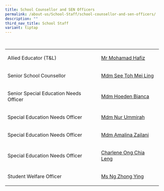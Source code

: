 ```yaml
---
title: School Counsellor and SEN Officers
permalink: /about-us/School-Staff/school-counsellor-and-sen-officers/
description: ""
third_nav_title: School Staff
variant: tiptap
---
```

<p>
<br>
</p>
<table style="minWidth: 50px">
<colgroup>
<col>
<col>
</colgroup>
<tbody>
<tr>
<td rowspan="1" colspan="1">
<p>Allied Educator (T&amp;L)</p>
</td>
<td rowspan="1" colspan="1">
<p><a href="mohamad_hafiz_abdul_azhiz@moe.edu.sg" rel="noopener noreferrer nofollow" target="_blank">Mr Mohamad Hafiz</a>
</p>
</td>
</tr>
<tr>
<td rowspan="1" colspan="1">
<p>Senior School Counsellor</p>
</td>
<td rowspan="1" colspan="1">
<p><a href="see_toh_mei_ling@moe.edu.sg" rel="noopener noreferrer nofollow" target="_blank">Mdm See Toh Mei Ling</a>
</p>
</td>
</tr>
<tr>
<td rowspan="1" colspan="1">
<p>Senior Special Education Needs Officer</p>
</td>
<td rowspan="1" colspan="1">
<p><a href="hoeden_bianca_majella@moe.edu.sg" rel="noopener noreferrer nofollow" target="_blank">Mdm Hoeden Bianca</a>
</p>
</td>
</tr>
<tr>
<td rowspan="1" colspan="1">
<p>Special Education Needs Officer</p>
</td>
<td rowspan="1" colspan="1">
<p><a href="nur_ummirah_mohd_nazhar@moe.edu.sg" rel="noopener noreferrer nofollow" target="_blank">Mdm Nur Ummirah</a>
</p>
</td>
</tr>
<tr>
<td rowspan="1" colspan="1">
<p>Special Education Needs Officer</p>
</td>
<td rowspan="1" colspan="1">
<p><a href="amalina_zailani@moe.edu.sg" rel="noopener noreferrer nofollow" target="_blank">Mdm Amalina Zailani</a>
</p>
</td>
</tr>
<tr>
<td rowspan="1" colspan="1">
<p>Special Education Needs Officer</p>
</td>
<td rowspan="1" colspan="1">
<p><a href="ong_chia_leng@moe.edu.sg" rel="noopener noreferrer nofollow" target="_blank">Charlene Ong Chia Leng</a>
</p>
</td>
</tr>
<tr>
<td rowspan="1" colspan="1">
<p>Student Welfare Officer</p>
</td>
<td rowspan="1" colspan="1">
<p><a href="ng_zhong_ying@moe.edu.sg" rel="noopener noreferrer nofollow" target="_blank">Ms Ng Zhong Ying</a>
</p>
</td>
</tr>
</tbody>
</table>
<p></p>